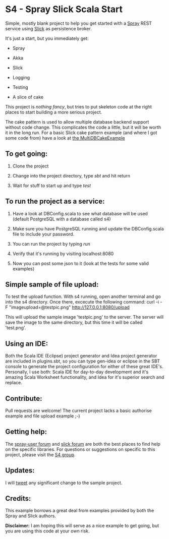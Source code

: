 S4 - Spray Slick Scala Start
============================

Simple, mostly blank project to help you get started with a [Spray](http://spray.io/) REST service using [Slick](http://slick.typesafe.com/) as persistence broker.

It's just a start, but you immediately get:

   - Spray

   - Akka

   - Slick

   - Logging

   - Testing

   - A slice of cake


This project is _nothing fancy_, but tries to put skeleton code at the right places to start building a more serious project.

The cake pattern is used to allow multiple database backend support without code change. This complicates the code a little, but it will be worth it in the long run. For a basic Slick cake pattern example (and where I got some code from) have a look at [the MultiDBCakeExample](https://github.com/slick/slick-examples/blob/master/src/main/scala/com/typesafe/slick/examples/lifted/MultiDBCakeExample.scala)


To get going:
-------------

1. Clone the project

2. Change into the project directory, type _sbt_ and hit return

3. Wait for stuff to start up and type _test_ 

To run the project as a service:
--------------------------------

1. Have a look at DBConfig.scala to see what database will be used (default PostgreSQL with a database called s4)

2. Make sure you have PostgreSQL running and update the DBConfig.scala file to include your password.

3. You can run the project by typing _run_

4. Verify that it's running by visiting localhost:8080

5. Now you can post some json to it (look at the tests for some valid examples)

Simple sample of file upload:
----------------------------
To test the upload function. With s4 running, open another terminal and go into the s4 directory. Once there, excecute the following command:
curl -i -F "imageupload=@testpic.png" http://127.0.0.1:8080/upload

This will upload the sample image 'testpic.png' to the server. The server will save the image to the same directory, but this time it will be called 'test.png'.

Using an IDE:
-------------
Both the Scala IDE (Eclipse) project generator and Idea project generator are included in plugins.sbt, so you can type gen-idea or eclipse in the SBT console to generate the project configuration for either of these great IDE's. Personally, I use both: Scala IDE for day-to-day development and it's amazing Scala Worksheet functionality, and Idea for it's superior search and replace.

Contribute:
-----------
Pull requests are welcome! The current project lacks a basic authorise example and file upload example ;-)

Getting help:
-------------
The [spray-user forum](https://groups.google.com/forum/?fromgroups#!forum/spray-user) and [slick forum](https://groups.google.com/forum/?fromgroups#!forum/scalaquery) are both the best places to find help on the specific libraries. For questions or suggestions on specific to this project, please visit the [S4 group](https://groups.google.com/forum/?fromgroups#!forum/spray-slick-scala-start).

Updates:
--------
I will [tweet](https://twitter.com/jacobusreyneke) any significant change to the sample project.

Credits:
--------

This example borrows a great deal from examples provided by both the Spray and Slick authors.

**Disclaimer:** I am hoping this will serve as a nice example to get going, but you are using this code at your own risk.
